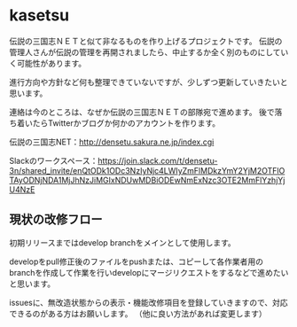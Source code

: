 # kasetsu

伝説の三国志ＮＥＴと似て非なるものを作り上げるプロジェクトです。
伝説の管理人さんが伝説の管理を再開されましたら、中止するか全く別のものにしていく可能性があります。

進行方向や方針など何も整理できていないですが、少しずつ更新していきたいと思います。

連絡は今のところは、なぜか伝説の三国志ＮＥＴの部隊宛で進めます。
後で落ち着いたらTwitterかブログか何かのアカウントを作ります。



伝説の三国志NET：http://densetu.sakura.ne.jp/index.cgi

Slackのワークスペース：https://join.slack.com/t/densetu-3n/shared_invite/enQtODk1ODc3NzIyNjc4LWIyZmFlMDkzYmY2YjM2OTFlOTAyODNjNDA1MjJhNzJiMGIxNDUwMDBiODEwNmExNzc3OTE2MmFlYzhjYjU4NzE


## 現状の改修フロー

初期リリースまではdevelop branchをメインとして使用します。

developをpull修正後のファイルをpushまたは、コピーして各作業者用のbranchを作成して作業を行いdevelopにマージリクエストをするなどで進めたいと思います。

issuesに、無改造状態からの表示・機能改修項目を登録していきますので、対応できるのがある方はお願いします。
（他に良い方法があれば変更します）


